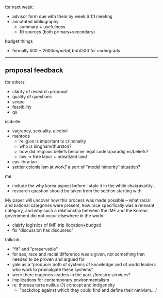 for next week:

- advisor form due with them by week 6 1:1 meeting
- annotated bibliography
  - summary + usefulness
  - 10 sources (both primary+secondary)

budget things

- formally $500-2000 on portal, but ≤$500 for undergrads

---

## proposal feedback

for others

- clarity of research proposal
- quality of questions
- scope
- feasibility
- qs

isabelle

- vagrancy, sexuality, alcohol
- mehtods
  - religion is important to criminality
  - who is bingham/thurston?
  - how did relgious beliefs become legal
    codes/paradigms/beliefs?
  - law → free labor + privatized land
- eas librarian
- settler colonialism at work? a sort of "model minority"
  situation?

me

- include the why korea aspect before i state it in the while
  chakravartty..
- research question should be taken from the section starting
  with

My paper will uncover how this process was made possible – what
racial and national categories were present, how race
specifically was a relevant category, and why such a
relationship between the IMF and the Korean government did not
occur elsewhere in the world.

- clairfy logistics of IMF trip (location+budget)
- fix "discussion has discussed"

tallulah

- "fit" and "preservable"
- for aes, race and racial difference was a given, not
  something that needed to be proven and argued for
- yale as a "producer both of systems of knowledge and of world
  leaders who work to promulgate these systems"
- were there eugenics leaders in the park /forestry services?
- implications for contemporary environmentalism
- re: thoreau terra nullius (?) concept and indigeneity
  - "backdrop against which they could find and define their
    nativism...."
